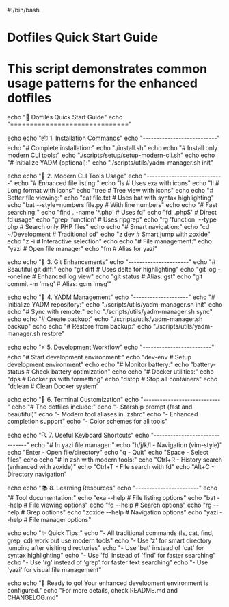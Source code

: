 #!/bin/bash

# Dotfiles Quick Start Guide
# This script demonstrates common usage patterns for the enhanced dotfiles

echo "🚀 Dotfiles Quick Start Guide"
echo "=============================="

echo
echo "📦 1. Installation Commands"
echo "---------------------------"
echo "# Complete installation:"
echo "./install.sh"
echo
echo "# Install only modern CLI tools:"
echo "./scripts/setup/setup-modern-cli.sh"
echo
echo "# Initialize YADM (optional):"
echo "./scripts/utils/yadm-manager.sh init"

echo
echo "🔧 2. Modern CLI Tools Usage"
echo "----------------------------"
echo "# Enhanced file listing:"
echo "ls        # Uses exa with icons"
echo "ll        # Long format with icons"
echo "tree      # Tree view with icons"
echo
echo "# Better file viewing:"
echo "cat file.txt    # Uses bat with syntax highlighting"
echo "bat --style=numbers file.py  # With line numbers"
echo
echo "# Fast searching:"
echo "find . -name '*.php'     # Uses fd"
echo "fd '\.php$'             # Direct fd usage"
echo "grep 'function'         # Uses ripgrep"
echo "rg 'function' --type php # Search only PHP files"
echo
echo "# Smart navigation:"
echo "cd ~/Development        # Traditional cd"
echo "z dev                   # Smart jump with zoxide"
echo "z -i                    # Interactive selection"
echo
echo "# File management:"
echo "yazi                    # Open file manager"
echo "fm                      # Alias for yazi"

echo
echo "📝 3. Git Enhancements"
echo "----------------------"
echo "# Beautiful git diff:"
echo "git diff                # Uses delta for highlighting"
echo "git log --oneline       # Enhanced log view"
echo "git status              # Alias: gst"
echo "git commit -m 'msg'     # Alias: gcm 'msg'"

echo
echo "🔄 4. YADM Management"
echo "--------------------"
echo "# Initialize YADM repository:"
echo "./scripts/utils/yadm-manager.sh init"
echo
echo "# Sync with remote:"
echo "./scripts/utils/yadm-manager.sh sync"
echo
echo "# Create backup:"
echo "./scripts/utils/yadm-manager.sh backup"
echo
echo "# Restore from backup:"
echo "./scripts/utils/yadm-manager.sh restore"

echo
echo "⚡ 5. Development Workflow"
echo "-------------------------"
echo "# Start development environment:"
echo "dev-env                 # Setup development environment"
echo
echo "# Monitor battery:"
echo "battery-status          # Check battery optimization"
echo
echo "# Docker utilities:"
echo "dps                     # Docker ps with formatting"
echo "dstop                   # Stop all containers"
echo "dclean                  # Clean Docker system"

echo
echo "🎨 6. Terminal Customization"
echo "----------------------------"
echo "# The dotfiles include:"
echo "- Starship prompt (fast and beautiful)"
echo "- Modern tool aliases in .zshrc"
echo "- Enhanced completion support"
echo "- Color schemes for all tools"

echo
echo "🔍 7. Useful Keyboard Shortcuts"
echo "-------------------------------"
echo "# In yazi file manager:"
echo "h/j/k/l  - Navigation (vim-style)"
echo "Enter    - Open file/directory"
echo "q        - Quit"
echo "Space    - Select files"
echo
echo "# In zsh with modern tools:"
echo "Ctrl+R   - History search (enhanced with zoxide)"
echo "Ctrl+T   - File search with fd"
echo "Alt+C    - Directory navigation"

echo
echo "📚 8. Learning Resources"
echo "-----------------------"
echo "# Tool documentation:"
echo "exa --help             # File listing options"
echo "bat --help             # File viewing options"
echo "fd --help              # Search options"
echo "rg --help              # Grep options"
echo "zoxide --help          # Navigation options"
echo "yazi --help            # File manager options"

echo
echo "✨ Quick Tips:"
echo "- All traditional commands (ls, cat, find, grep, cd) work but use modern tools"
echo "- Use 'z' for smart directory jumping after visiting directories"
echo "- Use 'bat' instead of 'cat' for syntax highlighting"
echo "- Use 'fd' instead of 'find' for faster searching"
echo "- Use 'rg' instead of 'grep' for faster text searching"
echo "- Use 'yazi' for visual file management"

echo
echo "🎯 Ready to go! Your enhanced development environment is configured."
echo "For more details, check README.md and CHANGELOG.md"

